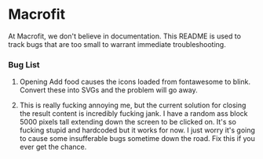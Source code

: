 # Macrofit
At Macrofit, we don't believe in documentation. This README is used to track bugs that are too small to warrant immediate troubleshooting.

### Bug List

1. Opening Add food causes the icons loaded from fontawesome to blink. Convert these into SVGs and the problem will go away.

2. This is really fucking annoying me, but the current solution for closing the result content is incredibly fucking jank. I have a random ass block 5000 pixels tall extending down the screen to be clicked on. It's so fucking stupid and hardcoded but it works for now. I just worry it's going to cause some insufferable bugs sometime down the road. Fix this if you ever get the chance.


